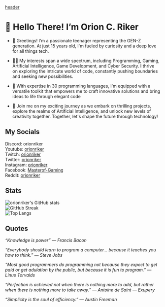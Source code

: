 [header](https://raw.githubusercontent.com/orionriker/orionriker/a8bc4dd404c0efd6ce9c835c28383ae6232793fd/Profile_Header.svg)

# 👋 Hello There! I’m Orion C. Riker
- 🌟 Greetings! I'm a passionate teenager representing the GEN-Z generation. At just 15 years old, I'm fueled by curiosity and a deep love for all things tech.

- 👨‍💻 My interests span a wide spectrum, including Programming, Gaming, Artificial Intelligence, Game Development, and Cyber Security. I thrive on exploring the intricate world of code, constantly pushing boundaries and seeking new possibilities.

- 🔧 With expertise in 30 programming languages, I'm equipped with a versatile toolkit that empowers me to craft innovative solutions and bring ideas to life through elegant code

- 🚀 Join me on my exciting journey as we embark on thrilling projects, explore the realms of Artificial Intelligence, and unlock new levels of creativity together. Together, let's shape the future through technology!

## My Socials
Discord: orionriker<br>
Youtube: [orionriker](https://www.youtube.com/@gamemaster12335)<br>
Twitch: [orionriker](https://www.twitch.tv/gamemaster123356)<br>
Twitter: [orionriker](https://www.twitter.com/gamemaster12335)<br>
Instagram: [orionriker](https://www.instagram.com/gamemaster123356/)<br>
Facebook: [Masterof-Gaming](https://www.facebook.com/people/Masterof-Gaming/100074036856912/)<br>
Reddit: [orionriker](https://www.reddit.com/user/gamemaster123356)

## Stats
![orionriker's GitHub stats](https://github-readme-stats.vercel.app/api?username=orionriker&show_icons=true&hide_border=true&theme=holi)<br>
![GitHub Streak](https://streak-stats.demolab.com?user=orionriker&hide_border=true&theme=holi-theme)<br>
![Top Langs](https://github-readme-stats.vercel.app/api/top-langs/?username=orionriker&layout=compact&count_private=true&langs_count=10&hide_border=true&theme=holi)

## Quotes
_“Knowledge is power” — Francis Bacon_<br>

_“Everybody should learn to program a computer… because it teaches you how to think.” — Steve Jobs_<br>

_“Most good programmers do programming not because they expect to get paid or get adulation by the public, but because it is fun to program.” — Linus Torvalds_<br>

_“Perfection is achieved not when there is nothing more to add, but rather when there is nothing more to take away.” — Antoine de Saint — Exupery_<br>

_“Simplicity is the soul of efficiency.” — Austin Freeman_
